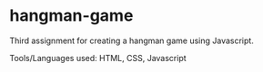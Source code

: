 # hangman-game

Third assignment for creating a hangman game using Javascript.

Tools/Languages used: HTML, CSS, Javascript
